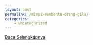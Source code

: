 ```yaml
---
layout: post
permalink: /mimpi-membantu-orang-gila/
categories:
    - Uncategorized
---
```


[Baca Selengkapnya](/07)